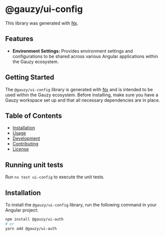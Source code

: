 # @gauzy/ui-config

This library was generated with [Nx](https://nx.dev).

## Features

- **Environment Settings:** Provides environment settings and configurations to be shared across various Angular applications within the Gauzy ecosystem.

## Getting Started

The `@gauzy/ui-config` library is generated with [Nx](https://nx.dev) and is intended to be used within the Gauzy ecosystem. Before installing, make sure you have a Gauzy workspace set up and that all necessary dependencies are in place.

## Table of Contents

- [Installation](#installation)
- [Usage](#usage)
- [Development](#development)
- [Contributing](#contributing)
- [License](#license)

## Running unit tests

Run `nx test ui-config` to execute the unit tests.

## Installation

To install the `@gauzy/ui-config` library, run the following command in your Angular project:

```bash
npm install @gauzy/ui-auth
# or
yarn add @gauzy/ui-auth
```
